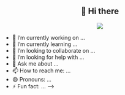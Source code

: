 <h2 align="center">👋 Hi there</h2>

<p align="center">
    <img src="https://komarev.com/ghpvc/?Jean-carje"/> 
</p>

- 🔭 I’m currently working on ...
- 🌱 I’m currently learning ...
- 👯 I’m looking to collaborate on ...
- 🤔 I’m looking for help with ...
- 💬 Ask me about ...
- 📫 How to reach me: ...
- 😄 Pronouns: ...
- ⚡ Fun fact: ...
-->

